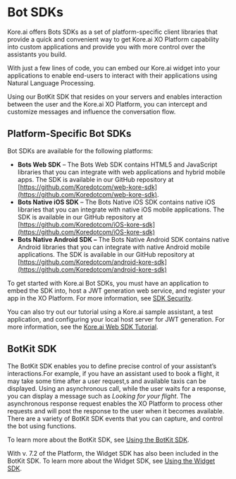 # Bot SDKs

Kore.ai offers Bots SDKs as a set of platform-specific client libraries that provide a quick and convenient way to get Kore.ai XO Platform capability into custom applications and provide you with more control over the assistants you build.

With just a few lines of code, you can embed our Kore.ai widget into your applications to enable end-users to interact with their applications using Natural Language Processing.

Using our BotKit SDK that resides on your servers and enables interaction between the user and the Kore.ai XO Platform, you can intercept and customize messages and influence the conversation flow.

## Platform-Specific Bot SDKs

Bot SDKs are available for the following platforms:

* **Bots Web SDK** – The Bots Web SDK contains HTML5 and JavaScript libraries that you can integrate with web applications and hybrid mobile apps. The SDK is available in our GitHub repository at [https://github.com/Koredotcom/web-kore-sdk](https://github.com/Koredotcom/web-kore-sdk).
* **Bots Native iOS SDK** – The Bots Native iOS SDK contains native iOS libraries that you can integrate with native iOS mobile applications. The SDK is available in our GitHub repository at [https://github.com/Koredotcom/iOS-kore-sdk](https://github.com/Koredotcom/iOS-kore-sdk)
* **Bots Native Android SDK –** The Bots Native Android SDK contains native Android libraries that you can integrate with native Android mobile applications. The SDK is available in our GitHub repository at [https://github.com/Koredotcom/android-kore-sdk](https://github.com/Koredotcom/android-kore-sdk)

To get started with Kore.ai Bot SDKs, you must have an application to embed the SDK into, host a JWT generation web service, and register your app in the XO Platform. For more information, see [SDK Security](../sdk-security).

You can also try out our tutorial using a Kore.ai sample assistant, a test application, and configuring your local host server for JWT generation. For more information, see the [Kore.ai Web SDK Tutorial](../tutorials/web-sdk).

## BotKit SDK

The BotKit SDK enables you to define precise control of your assistant’s interactions.For example, if you have an assistant used to book a flight, it may take some time after a user request,s and available taxis can be displayed. Using an asynchronous call, while the user waits for a response, you can display a message such as _Looking for your flight_. The asynchronous     response request enables the XO Platform to process other requests and will post the response to the user when it becomes available. There are a variety of BotKit SDK events that you can capture, and control the bot using functions.

To learn more about the BotKit SDK, see [Using the BotKit SDK](../using-the-botkit-sdk/).

With v. 7.2 of the Platform, the Widget SDK has also been included in the BotKit SDK. To learn more about the Widget SDK, see [Using the Widget SDK](../tutorials/widget-sdk).
